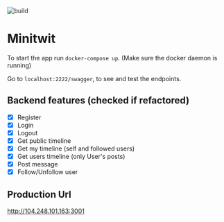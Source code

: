 ![build](https://github.com/Dev-Janitors/minitwit/actions/workflows/continous-deployment.yml/badge.svg)

# Minitwit

To start the app run `docker-compose up`. (Make sure the docker daemon is running)

Go to `localhost:2222/swagger`, to see and test the endpoints.

## Backend features (checked if refactored)

-   [x] Register
-   [x] Login
-   [x] Logout
-   [x] Get public timeline
-   [x] Get my timeline (self and followed users)
-   [x] Get users timeline (only User's posts)
-   [x] Post message
-   [x] Follow/Unfollow user

## Production Url
http://104.248.101.163:3001
